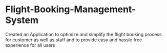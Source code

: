 # Flight-Booking-Management-System
Created an Application to optimize and simplify the flight booking process for customer as well as staff and to provide easy and hassle free experience for all users
